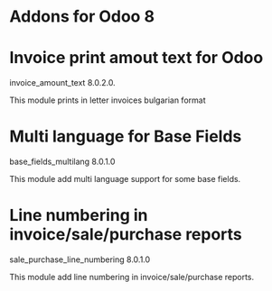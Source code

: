 # Addons for Odoo 8

Invoice print amout text for Odoo
=================================
invoice_amount_text 8.0.2.0.

This module prints in letter invoices bulgarian format


Multi language for Base Fields
==============================
base_fields_multilang 8.0.1.0

This module add multi language support for some base fields.


Line numbering in invoice/sale/purchase reports
==========================================
sale_purchase_line_numbering 8.0.1.0

This module add line numbering in invoice/sale/purchase reports.
